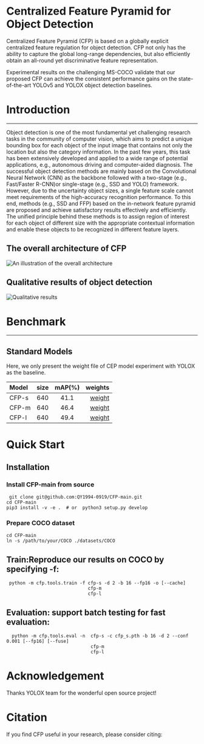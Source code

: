 # Centralized Feature Pyramid for Object Detection

Centralized Feature Pyramid (CFP) is based on a globally explicit centralized feature regulation for object detection. CFP not only has the ability to capture the
global long-range dependencies, but also efficiently obtain an all-round yet discriminative feature representation.<br>  

Experimental results on the challenging MS-COCO validate that our proposed CFP can achieve the consistent performance gains on the state-of-the-art YOLOv5 and YOLOX object detection baselines.<br>  

# Introduction
-----
Object detection is one of the most fundamental yet challenging research tasks in the community of computer vision, which aims to predict a unique bounding box for each object of the input image that contains not only the location but also the category information. In the past few years, this task has been extensively developed and applied to a wide range of potential applications, e.g., autonomous driving and computer-aided diagnosis. The successful object detection methods are mainly based
on the Convolutional Neural Network (CNN) as the backbone followed with a two-stage (e.g., Fast/Faster R-CNN)or single-stage (e.g., SSD and YOLO) framework. However, due to the uncertainty object sizes, a single feature scale cannot meet requirements of the high-accuracy recognition performance. To this end, methods (e.g., SSD and FFP) based on the in-network feature pyramid are proposed and achieve satisfactory results effectively and efficiently. The unified principle behind these methods is to assign region of interest for each object of different size with the appropriate contextual information and enable these objects to be recognized in different feature layers.<br>

## The overall architecture of CFP

![An illustration of the overall architecture](https://github.com/QY1994-0919/CFP-master/blob/e7fa355ea13e42430ceb98d5e4b29d1f1eff05cc/assets/overall.png)<br>

## Qualitative results of object detection

![Qualitative results](https://https://github.com/QY1994-0919/CFPNet/blob/main/assets/overall.png)<br>

# Benchmark<br>
---------
## Standard Models<br>
 Here, we only present the weight file of CEP model experiment with YOLOX as the baseline.<br>
 
| Model | size | mAP(%) | weights |
| :--- | :---: | :---: | ---: |
| CFP-s | 640 | 41.1 | [weight](https://pan.baidu.com/disk/main#/index?category=all&path=%2FCFP-main%2Fweights) | 
| CFP-m | 640 | 46.4 | [weight](https://pan.baidu.com/disk/main#/index?category=all&path=%2FCFP-main%2Fweights) |
| CFP-l | 640 | 49.4 | [weight](https://pan.baidu.com/disk/main#/index?category=all&path=%2FCFP-main%2Fweights) | 

 
# Quick Start<br>
## Installation<br>
  ### Install CFP-main from source<br>
  
  	 git clone git@github.com:QY1994-0919/CFP-main.git         
    cd CFP-main    
    pip3 install -v -e .  # or  python3 setup.py develop   
   
  ### Prepare COCO dataset<br>

    cd CFP-main   
    ln -s /path/to/your/COCO ./datasets/COCO   
    
## Train:Reproduce our results on COCO by specifying -f:<br>

     python -m cfp.tools.train -f cfp-s -d 2 -b 16 --fp16 -o [--cache]
                                  cfp-m
                                  cfp-l
                                                                   
## Evaluation: support batch testing for fast evaluation:<br>
                                  
      python -m cfp.tools.eval -n  cfp-s -c cfp_s.pth -b 16 -d 2 --conf 0.001 [--fp16] [--fuse]
                                   cfp-m
                                   cfp-l
                            



# Acknowledgement<br>
 Thanks YOLOX team for the wonderful open source project!

# Citation
If you find CFP useful in your research, please consider citing:<br>
